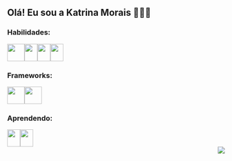 ## Olá! Eu sou a Katrina Morais 👩🏻‍💻

### Habilidades:
<div style ="display: flex;">
   <img width= "40" height="40" src="https://cdn.jsdelivr.net/gh/devicons/devicon@latest/icons/java/java-original.svg" />
   <img width= "30" height="40" src="https://cdn.jsdelivr.net/gh/devicons/devicon@latest/icons/typescript/typescript-original.svg" />
   <img width= "30" height="40" src="https://cdn.jsdelivr.net/gh/devicons/devicon@latest/icons/html5/html5-original.svg" />
   <img width= "30" height="40" src="https://cdn.jsdelivr.net/gh/devicons/devicon@latest/icons/css3/css3-original.svg" />
</div>

### Frameworks:
<div style="display: flex; align-items: center;">
  <img width="40" height="40" src="https://cdn.jsdelivr.net/gh/devicons/devicon@latest/icons/angular/angular-original.svg" />
  <img width="40" height="40" src="https://cdn.jsdelivr.net/gh/devicons/devicon@latest/icons/quarkus/quarkus-original.svg" />
</div>
         
### Aprendendo:
<div style ="display: flex;">
   <img width= "30" height="40" src="https://cdn.jsdelivr.net/gh/devicons/devicon@latest/icons/flutter/flutter-original.svg" />
   <img width= "30" height="40" src="https://cdn.jsdelivr.net/gh/devicons/devicon@latest/icons/dart/dart-original.svg" />
</div>

<div align= "right"> 
   <a href="https://www.linkedin.com/in/katrina-de-morais-santos-123828233/" target="_blank"><img src="https://img.shields.io/badge/-LinkedIn-%230077B5?style=for-the-badge&logo=linkedin&logoColor=white" target="_blank"></a> 
</div>
